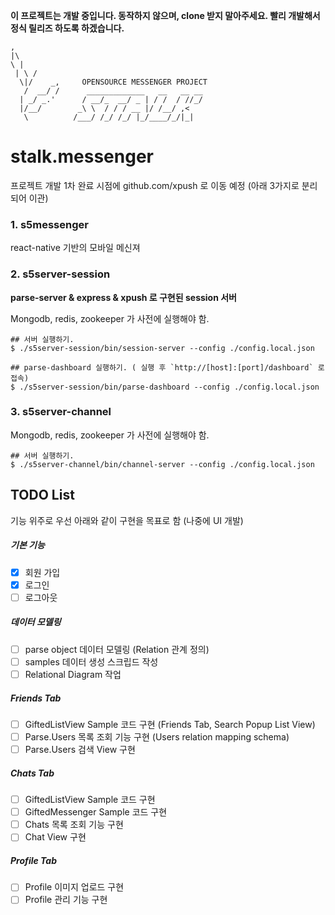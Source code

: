 **이 프로젝트는 개발 중입니다. 동작하지 않으며, clone 받지 말아주세요. 빨리 개발해서 정식 릴리즈 하도록 하겠습니다.**

```
,
|\
\ |
 | \ /
  \|/    _,     OPENSOURCE MESSENGER PROJECT
   /  __/ /      _____________   __   __ __
  | _/ _.'      / __/_  __/ _ | / /  / //_/
  |/__/        _\ \  / / / __ |/ /__/ ,<
   \          /___/ /_/ /_/ |_/____/_/|_|
```

# stalk.messenger

프로젝트 개발 1차 완료 시점에 github.com/xpush 로 이동 예정 (아래 3가지로 분리되어 이관)

### 1. s5messenger

react-native 기반의 모바일 메신져

### 2. s5server-session

**parse-server & express & xpush 로 구현된 session 서버**

Mongodb, redis, zookeeper 가 사전에 실행해야 함.

```
## 서버 실행하기.
$ ./s5server-session/bin/session-server --config ./config.local.json

## parse-dashboard 실행하기. ( 실행 후 `http://[host]:[port]/dashboard` 로 접속)
$ ./s5server-session/bin/parse-dashboard --config ./config.local.json
```

### 3. s5server-channel

Mongodb, redis, zookeeper 가 사전에 실행해야 함.

```
## 서버 실행하기.
$ ./s5server-channel/bin/channel-server --config ./config.local.json
```

## TODO List

기능 위주로 우선 아래와 같이 구현을 목표로 함 (나중에 UI 개발)

##### 기본 기능
- [x] 회원 가입
- [x] 로그인
- [ ] 로그아웃

##### 데이터 모델링
- [ ]  parse object 데이터 모델링 (Relation 관계 정의)
- [ ]  samples 데이터 생성 스크립드 작성
- [ ]  Relational Diagram 작업

##### Friends Tab
- [ ]  GiftedListView Sample 코드 구현 (Friends Tab, Search Popup List View)
- [ ]  Parse.Users 목록 조회 기능 구현 (Users relation mapping schema)
- [ ]  Parse.Users 검색 View 구현

##### Chats Tab
- [ ]  GiftedListView Sample 코드 구현
- [ ]  GiftedMessenger Sample 코드 구현
- [ ]  Chats 목록 조회 기능 구현
- [ ]  Chat View 구현

##### Profile Tab
- [ ]  Profile 이미지 업로드 구현
- [ ] Profile 관리 기능 구현

